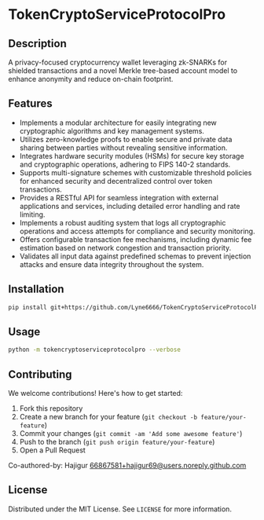 # TokenCryptoServiceProtocolPro

## Description

A privacy-focused cryptocurrency wallet leveraging zk-SNARKs for shielded transactions and a novel Merkle tree-based account model to enhance anonymity and reduce on-chain footprint.

## Features

- Implements a modular architecture for easily integrating new cryptographic algorithms and key management systems.
- Utilizes zero-knowledge proofs to enable secure and private data sharing between parties without revealing sensitive information.
- Integrates hardware security modules (HSMs) for secure key storage and cryptographic operations, adhering to FIPS 140-2 standards.
- Supports multi-signature schemes with customizable threshold policies for enhanced security and decentralized control over token transactions.
- Provides a RESTful API for seamless integration with external applications and services, including detailed error handling and rate limiting.
- Implements a robust auditing system that logs all cryptographic operations and access attempts for compliance and security monitoring.
- Offers configurable transaction fee mechanisms, including dynamic fee estimation based on network congestion and transaction priority.
- Validates all input data against predefined schemas to prevent injection attacks and ensure data integrity throughout the system.
## Installation

```bash
pip install git+https://github.com/Lyne6666/TokenCryptoServiceProtocolPro.git
```

## Usage

```bash
python -m tokencryptoserviceprotocolpro --verbose
```

## Contributing

We welcome contributions! Here's how to get started:

1. Fork this repository
2. Create a new branch for your feature (`git checkout -b feature/your-feature`)
3. Commit your changes (`git commit -am 'Add some awesome feature'`)
4. Push to the branch (`git push origin feature/your-feature`)
5. Open a Pull Request

Co-authored-by: Hajigur <66867581+hajigur69@users.noreply.github.com>

## License

Distributed under the MIT License. See `LICENSE` for more information.
